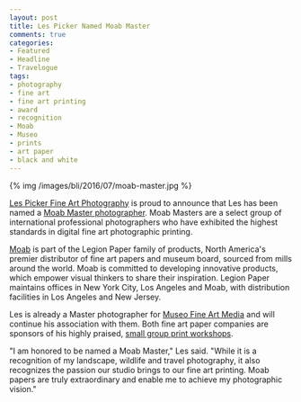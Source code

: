 ```yaml
---
layout: post
title: Les Picker Named Moab Master
comments: true
categories:
- Featured
- Headline
- Travelogue
tags:
- photography
- fine art
- fine art printing
- award
- recognition
- Moab
- Museo
- prints
- art paper
- black and white
---
```


{% img /images/bli/2016/07/moab-master.jpg %}

[Les Picker Fine Art Photography](http://lesterpickerphoto.com) is proud to announce that Les has been named a [Moab Master photographer](http://moabpaper.com/moab-masters/). Moab Masters are a select group of international professional photographers who have exhibited the highest standards in digital fine art photographic printing. 

<!--more-->

[Moab](http://moabpaper.com/) is part of the Legion Paper family of products, North America's premier distributor of fine art papers and museum board, sourced from mills around the world. Moab is committed to developing innovative products, which empower visual thinkers to share their inspiration. Legion Paper maintains offices in New York City, Los Angeles and Moab, with distribution facilities in Los Angeles and New Jersey. 

Les is already a Master photographer for [Museo Fine Art Media](http://www.museofineart.com/) and will continue his association with them. Both fine art paper companies are sponsors of his highly praised, [small group print workshops](http://www.lesterpickerphoto.com/workshops/upcoming-workshops.html#printing). 

"I am honored to be named a Moab Master," Les said. "While it is a recognition of my landscape, wildlife and travel photography, it also recognizes the passion our studio brings to our fine art printing. Moab papers are truly extraordinary and enable me to achieve my photographic vision." 



 